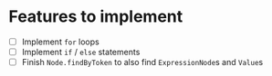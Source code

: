 # Features to implement

* [ ]  Implement `for` loops
* [ ]  Implement `if` / `else` statements
* [ ]  Finish `Node.findByToken` to also find `ExpressionNode`s and `Value`s
